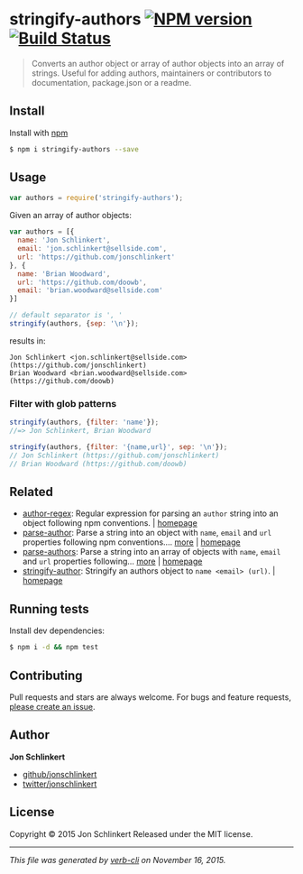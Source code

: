 # stringify-authors [![NPM version](https://badge.fury.io/js/stringify-authors.svg)](http://badge.fury.io/js/stringify-authors)  [![Build Status](https://travis-ci.org/jonschlinkert/stringify-authors.svg)](https://travis-ci.org/jonschlinkert/stringify-authors)

> Converts an author object or array of author objects into an array of strings. Useful for adding authors, maintainers or contributors to documentation, package.json or a readme.

## Install

Install with [npm](https://www.npmjs.com/)

```sh
$ npm i stringify-authors --save
```

## Usage

```js
var authors = require('stringify-authors');
```

Given an array of author objects:

```js
var authors = [{
  name: 'Jon Schlinkert',
  email: 'jon.schlinkert@sellside.com',
  url: 'https://github.com/jonschlinkert'
}, {
  name: 'Brian Woodward',
  url: 'https://github.com/doowb',
  email: 'brian.woodward@sellside.com'
}]
```

```js
// default separator is ', '
stringify(authors, {sep: '\n'});
```

results in:

```
Jon Schlinkert <jon.schlinkert@sellside.com> (https://github.com/jonschlinkert)
Brian Woodward <brian.woodward@sellside.com> (https://github.com/doowb)
```

### Filter with glob patterns

```js
stringify(authors, {filter: 'name'});
//=> Jon Schlinkert, Brian Woodward

stringify(authors, {filter: '{name,url}', sep: '\n'});
// Jon Schlinkert (https://github.com/jonschlinkert)
// Brian Woodward (https://github.com/doowb)
```

## Related

* [author-regex](https://www.npmjs.com/package/author-regex): Regular expression for parsing an `author` string into an object following npm conventions. | [homepage](https://github.com/jonschlinkert/author-regex)
* [parse-author](https://www.npmjs.com/package/parse-author): Parse a string into an object with `name`, `email` and `url` properties following npm conventions.… [more](https://www.npmjs.com/package/parse-author) | [homepage](https://github.com/jonschlinkert/parse-author)
* [parse-authors](https://www.npmjs.com/package/parse-authors): Parse a string into an array of objects with `name`, `email` and `url` properties following… [more](https://www.npmjs.com/package/parse-authors) | [homepage](https://github.com/jonschlinkert/parse-authors)
* [stringify-author](https://www.npmjs.com/package/stringify-author): Stringify an authors object to `name <email> (url)`. | [homepage](https://github.com/jonschlinkert/stringify-author)

## Running tests

Install dev dependencies:

```sh
$ npm i -d && npm test
```

## Contributing

Pull requests and stars are always welcome. For bugs and feature requests, [please create an issue](https://github.com/jonschlinkert/stringify-authors/issues/new).

## Author

**Jon Schlinkert**

+ [github/jonschlinkert](https://github.com/jonschlinkert)
+ [twitter/jonschlinkert](http://twitter.com/jonschlinkert)

## License

Copyright © 2015 Jon Schlinkert
Released under the MIT license.

***

_This file was generated by [verb-cli](https://github.com/assemble/verb-cli) on November 16, 2015._